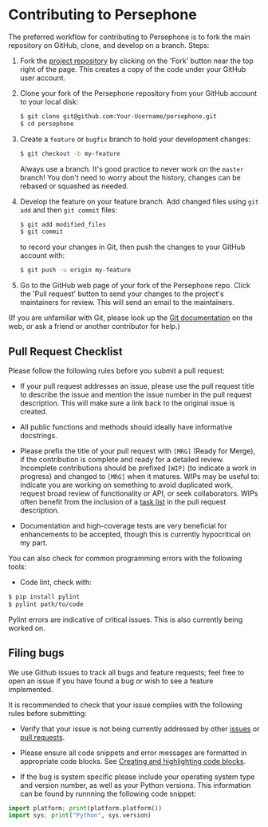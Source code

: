 
Contributing to Persephone
==================================

The preferred workflow for contributing to Persephone is to fork the
main repository on GitHub, clone, and develop on a branch. Steps:

1. Fork the [project repository](https://github.com/persephone-tools/persephone)
   by clicking on the 'Fork' button near the top right of the page. This creates
   a copy of the code under your GitHub user account.

2. Clone your fork of the Persephone repository from your GitHub account to your local disk:

   ```bash
   $ git clone git@github.com:Your-Username/persephone.git
   $ cd persephone
   ```

3. Create a ``feature`` or ``bugfix`` branch to hold your development changes:

   ```bash
   $ git checkout -b my-feature
   ```

   Always use a branch. It's good practice to never work on the ``master`` branch!
   You don't need to worry about the history, changes can be rebased or squashed as needed.

4. Develop the feature on your feature branch. Add changed files using ``git add`` and then ``git commit`` files:

   ```bash
   $ git add modified_files
   $ git commit
   ```

   to record your changes in Git, then push the changes to your GitHub account with:

   ```bash
   $ git push -u origin my-feature
   ```

5. Go to the GitHub web page of your fork of the Persephone repo.  Click the
'Pull request' button to send your changes to the project's maintainers for
review. This will send an
email to the maintainers. 

(If you are unfamiliar with Git, please look up the
[Git documentation](https://git-scm.com/documentation) on the web, or ask a friend or another contributor for help.)

Pull Request Checklist
----------------------

Please follow the following rules before you submit a pull request:

-  If your pull request addresses an issue, please use the pull request title
   to describe the issue and mention the issue number in the pull request description.
   This will make sure a link back to the original issue is created.

-  All public functions and methods should ideally have informative docstrings.

-  Please prefix the title of your pull request with `[MRG]` (Ready for
   Merge), if the contribution is complete and ready for a detailed review.
   Incomplete contributions should be prefixed `[WIP]` (to indicate a work
   in progress) and changed to `[MRG]` when it matures. WIPs may be useful
   to: indicate you are working on something to avoid duplicated work,
   request broad review of functionality or API, or seek collaborators.
   WIPs often benefit from the inclusion of a
   [task list](https://github.com/blog/1375-task-lists-in-gfm-issues-pulls-comments)
   in the pull request description.

-  Documentation and high-coverage tests are very beneficial for enhancements to be accepted, though this is currently hypocritical on my part.


You can also check for common programming errors with the following tools:

-  Code lint, check with:

  ```bash
  $ pip install pylint
  $ pylint path/to/code
  ```

Pylint errors are indicative of critical issues. This is also currently being worked on.

Filing bugs
-----------
We use Github issues to track all bugs and feature requests; feel free to
open an issue if you have found a bug or wish to see a feature implemented.

It is recommended to check that your issue complies with the
following rules before submitting:

-  Verify that your issue is not being currently addressed by other
   [issues](https://github.com/persephone-tools/persephone/issues?q=)
   or [pull requests](https://github.com/persephone-tools/persephone/pulls?q=).

-  Please ensure all code snippets and error messages are formatted in
   appropriate code blocks.
   See [Creating and highlighting code blocks](https://help.github.com/articles/creating-and-highlighting-code-blocks).

-  If the bug is system specific please include your operating system type and version number,
   as well as your Python versions. This information
   can be found by runnning the following code snippet:

  ```python
  import platform; print(platform.platform())
  import sys; print("Python", sys.version)
  ```
